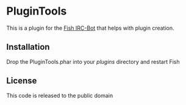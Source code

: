 # PluginTools

This is a plugin for the [Fish IRC-Bot](https://github.com/nkreer/fish) that helps with plugin creation.

## Installation

Drop the PluginTools.phar into your _plugins_ directory and restart Fish

## License

This code is released to the public domain